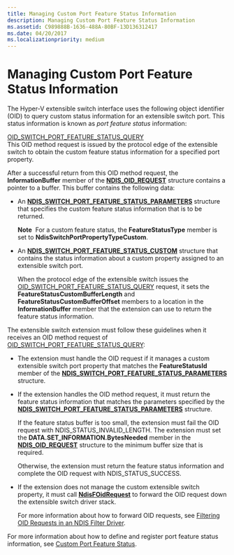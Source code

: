 ```yaml
---
title: Managing Custom Port Feature Status Information
description: Managing Custom Port Feature Status Information
ms.assetid: C989888B-1636-488A-80BF-13D136312417
ms.date: 04/20/2017
ms.localizationpriority: medium
---
```


# Managing Custom Port Feature Status Information


The Hyper-V extensible switch interface uses the following object identifier (OID) to query custom status information for an extensible switch port. This status information is known as *port feature status* information:

<a href="" id="oid-switch-port-feature-status-query"></a>[OID\_SWITCH\_PORT\_FEATURE\_STATUS\_QUERY](https://docs.microsoft.com/windows-hardware/drivers/network/oid-switch-port-feature-status-query)  
This OID method request is issued by the protocol edge of the extensible switch to obtain the custom feature status information for a specified port property.

After a successful return from this OID method request, the **InformationBuffer** member of the [**NDIS\_OID\_REQUEST**](https://docs.microsoft.com/windows-hardware/drivers/ddi/ndis/ns-ndis-_ndis_oid_request) structure contains a pointer to a buffer. This buffer contains the following data:

-   An [**NDIS\_SWITCH\_PORT\_FEATURE\_STATUS\_PARAMETERS**](https://docs.microsoft.com/windows-hardware/drivers/ddi/ntddndis/ns-ntddndis-_ndis_switch_port_feature_status_parameters) structure that specifies the custom feature status information that is to be returned.

    **Note**  For a custom feature status, the **FeatureStatusType** member is set to **NdisSwitchPortPropertyTypeCustom**.

     

-   An [**NDIS\_SWITCH\_PORT\_FEATURE\_STATUS\_CUSTOM**](https://docs.microsoft.com/windows-hardware/drivers/ddi/ntddndis/ns-ntddndis-_ndis_switch_port_feature_status_custom) structure that contains the status information about a custom property assigned to an extensible switch port.

    When the protocol edge of the extensible switch issues the [OID\_SWITCH\_PORT\_FEATURE\_STATUS\_QUERY](https://docs.microsoft.com/windows-hardware/drivers/network/oid-switch-port-feature-status-query) request, it sets the **FeatureStatusCustomBufferLength** and **FeatureStatusCustomBufferOffset** members to a location in the **InformationBuffer** member that the extension can use to return the feature status information.

The extensible switch extension must follow these guidelines when it receives an OID method request of [OID\_SWITCH\_PORT\_FEATURE\_STATUS\_QUERY](https://docs.microsoft.com/windows-hardware/drivers/network/oid-switch-port-feature-status-query):

-   The extension must handle the OID request if it manages a custom extensible switch port property that matches the **FeatureStatusId** member of the [**NDIS\_SWITCH\_PORT\_FEATURE\_STATUS\_PARAMETERS**](https://docs.microsoft.com/windows-hardware/drivers/ddi/ntddndis/ns-ntddndis-_ndis_switch_port_feature_status_parameters) structure.

-   If the extension handles the OID method request, it must return the feature status information that matches the parameters specified by the [**NDIS\_SWITCH\_PORT\_FEATURE\_STATUS\_PARAMETERS**](https://docs.microsoft.com/windows-hardware/drivers/ddi/ntddndis/ns-ntddndis-_ndis_switch_port_feature_status_parameters) structure.

    If the feature status buffer is too small, the extension must fail the OID request with NDIS\_STATUS\_INVALID\_LENGTH. The extension must set the **DATA.SET\_INFORMATION.BytesNeeded** member in the [**NDIS\_OID\_REQUEST**](https://docs.microsoft.com/windows-hardware/drivers/ddi/ndis/ns-ndis-_ndis_oid_request) structure to the minimum buffer size that is required.

    Otherwise, the extension must return the feature status information and complete the OID request with NDIS\_STATUS\_SUCCESS.

-   If the extension does not manage the custom extensible switch property, it must call [**NdisFOidRequest**](https://docs.microsoft.com/windows-hardware/drivers/ddi/ndis/nf-ndis-ndisfoidrequest) to forward the OID request down the extensible switch driver stack.

    For more information about how to forward OID requests, see [Filtering OID Requests in an NDIS Filter Driver](filtering-oid-requests-in-an-ndis-filter-driver.md).

For more information about how to define and register port feature status information, see [Custom Port Feature Status](custom-port-feature-status.md).

 

 






